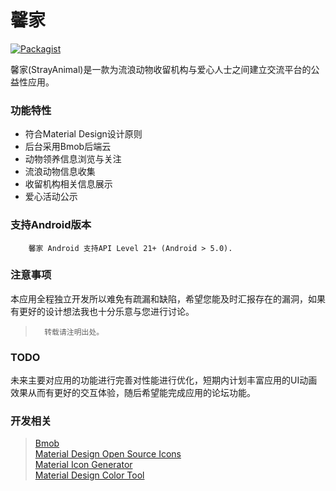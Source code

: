# 馨家
[![Packagist](https://img.shields.io/packagist/l/doctrine/orm.svg)](https://opensource.org/licenses/MIT)
> 
馨家(StrayAnimal)是一款为流浪动物收留机构与爱心人士之间建立交流平台的公益性应用。
### 功能特性
- 符合Material Design设计原则
- 后台采用Bmob后端云
- 动物领养信息浏览与关注
- 流浪动物信息收集
- 收留机构相关信息展示
- 爱心活动公示

### 支持Android版本
        馨家 Android 支持API Level 21+ (Android > 5.0).
### 注意事项
本应用全程独立开发所以难免有疏漏和缺陷，希望您能及时汇报存在的漏洞，如果有更好的设计想法我也十分乐意与您进行讨论。
>       转载请注明出处。
### TODO
未来主要对应用的功能进行完善对性能进行优化，短期内计划丰富应用的UI动画效果从而有更好的交互体验，随后希望能完成应用的论坛功能。
### 开发相关
> [Bmob](https://www.bmob.cn)<br/>
> [Material Design Open Source Icons ](https://github.com/google/material-design-icons)<br/>
> [Material Icon Generator](https://android-material-icon-generator.bitdroid.de/#section-material-icons)<br/>
> [Material Design Color Tool](https://material.io/color/)<br/>

